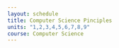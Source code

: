 ```yaml
---
layout: schedule
title: Computer Science Pinciples
units: "1,2,3,4,5,6,7,8,9"
course: Computer Science
---
```

